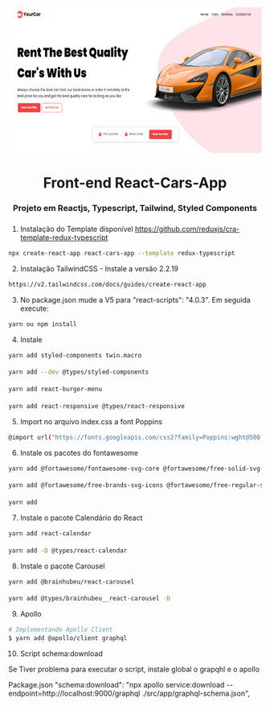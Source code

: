 <div align="center">
  <p align="center">
    <img src="src/assets/images/preview.png" width="680" height="290" alt="React Cars App" />
  </p>
 <h1>Front-end React-Cars-App </h1>
 <h3>Projeto em Reactjs, Typescript, Tailwind, Styled Components <h3>
</div>

1. Instalação do Template disponível https://github.com/reduxjs/cra-template-redux-typescript

```bash
npx create-react-app react-cars-app --template redux-typescript
```

2. Instalação TailwindCSS - Instale a versão 2.2.19

```bash
https://v2.tailwindcss.com/docs/guides/create-react-app
```

3. No package.json mude a V5 para "react-scripts": "4.0.3". Em seguida execute:

```bash
yarn ou npm install
```

4. Instale

```bash
yarn add styled-components twin.macro

yarn add --dev @types/styled-components

yarn add react-burger-menu

yarn add react-responsive @types/react-responsive

```

5. Import no arquivo index.css a font Poppins

```bash
@import url("https://fonts.googleapis.com/css2?family=Poppins:wght@500;700;800;900&display=swap");
```

6. Instale os pacotes do fontawesome

```bash
yarn add @fortawesome/fontawesome-svg-core @fortawesome/free-solid-svg-icons @fortawesome/react-fontawesome

yarn add @fortawesome/free-brands-svg-icons @fortawesome/free-regular-svg-icons

yarn add
```

7. Instale o pacote Calendário do React

```bash
yarn add react-calendar

yarn add -D @types/react-calendar

```

8. Instale o pacote Carousel

```bash
yarn add @brainhubeu/react-carousel

yarn add @types/brainhubeu__react-carousel -D
```

9. Apollo

```bash
# Implementando Apollo Client
$ yarn add @apollo/client graphql
```

10. Script schema:download

Se Tiver problema para executar o script, instale global o grapqhl e o apollo

Package.json
"schema:download": "npx apollo service:download --endpoint=http://localhost:9000/graphql ./src/app/graphql-schema.json",
